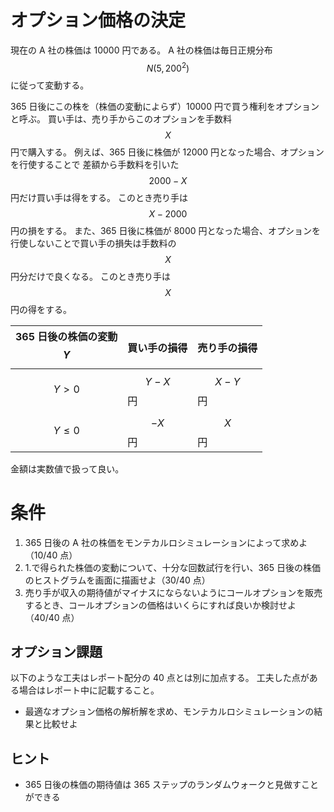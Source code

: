 # オプション価格の決定

現在の A 社の株価は 10000 円である。
A 社の株価は毎日正規分布 $$N(5, 200^2)$$ に従って変動する。

365 日後にこの株を（株価の変動によらず）10000 円で買う権利をオプションと呼ぶ。
買い手は、売り手からこのオプションを手数料 $$X$$ 円で購入する。
例えば、365 日後に株価が 12000 円となった場合、オプションを行使することで 差額から手数料を引いた $$2000 - X$$ 円だけ買い手は得をする。
このとき売り手は $$X - 2000$$ 円の損をする。
また、365 日後に株価が 8000 円となった場合、オプションを行使しないことで買い手の損失は手数料の $$X$$ 円分だけで良くなる。
このとき売り手は $$X$$ 円の得をする。

| 365 日後の株価の変動$$Y$$ | 買い手の損得 | 売り手の損得 |
| ------------------------- | ------------ | ------------ |
| $$Y > 0$$                 | $$Y - X$$ 円 | $$X - Y$$ 円 |
| $$Y \leq 0$$              | $$-X$$ 円    | $$X$$ 円     |

金額は実数値で扱って良い。

# 条件

1. 365 日後の A 社の株価をモンテカルロシミュレーションによって求めよ（10/40 点）
1. 1.で得られた株価の変動について、十分な回数試行を行い、365 日後の株価のヒストグラムを画面に描画せよ（30/40 点）
1. 売り手が収入の期待値がマイナスにならないようにコールオプションを販売するとき、コールオプションの価格はいくらにすれば良いか検討せよ（40/40 点）

## オプション課題

以下のような工夫はレポート配分の 40 点とは別に加点する。
工夫した点がある場合はレポート中に記載すること。

- 最適なオプション価格の解析解を求め、モンテカルロシミュレーションの結果と比較せよ

## ヒント

- 365 日後の株価の期待値は 365 ステップのランダムウォークと見做すことができる

